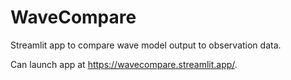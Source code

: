 # WaveCompare
Streamlit app to compare wave model output to observation data.

Can launch app at https://wavecompare.streamlit.app/.
